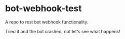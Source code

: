 # bot-webhook-test
A repo to rest bot webhook functionality.

Tried it and the bot crashed, not let's see what happens!
